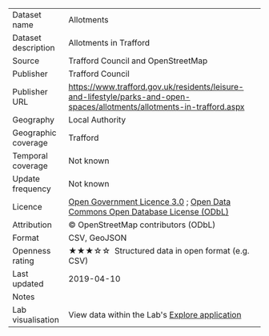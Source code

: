<table>
<tr>
	<td>Dataset name</td>
	<td>Allotments</td>
</tr>
<tr>
	<td>Dataset description</td>
	<td>Allotments in Trafford</td>
</tr>
<tr>
	<td>Source</td>
	<td>Trafford Council and OpenStreetMap</td>
</tr>
<tr>
	<td>Publisher</td>
	<td>Trafford Council</td>
</tr>
<tr>
	<td>Publisher URL</td>
	<td><a href="https://www.trafford.gov.uk/residents/leisure-and-lifestyle/parks-and-open-spaces/allotments/allotments-in-trafford.aspx">https://www.trafford.gov.uk/residents/leisure-and-lifestyle/parks-and-open-spaces/allotments/allotments-in-trafford.aspx</a></td>
</tr>
<tr>
	<td>Geography</td>
	<td>Local Authority</td>
</tr>
<tr>
	<td>Geographic coverage</td>
	<td>Trafford</td>
</tr>
<tr>
	<td>Temporal coverage</td>
	<td>Not known</td>
</tr>
<tr>
	<td>Update frequency</td>
	<td>Not known</td>
</tr>
<tr>
	<td>Licence</td>
	<td><a href="http://www.nationalarchives.gov.uk/doc/open-government-licence/version/3/">Open Government Licence 3.0</a> ; <a href="https://www.openstreetmap.org/copyright">Open Data Commons Open Database License (ODbL)</a></td>
</tr>
<tr>
	<td>Attribution</td>
	<td>© OpenStreetMap contributors (ODbL)</td>
</tr>
<tr>
	<td>Format</td>
	<td>CSV, GeoJSON</td>
</tr>
<tr>
	<td>Openness rating</td>
	<td>&#9733&#9733&#9733&#9734&#9734&nbsp; Structured data in open format (e.g. CSV)</td>
</tr>
<tr>
	<td>Last updated</td>
	<td>2019-04-10</td>
</tr>
<tr>
	<td>Notes</td>
	<td></td>
</tr>
<tr>
	<td>Lab visualisation</td>
	<td>View data within the Lab's <a href="https://www.trafforddatalab.io/explore/#dataset=allotments">Explore application</a></td>
</tr>
</table>
